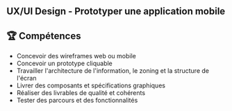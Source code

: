 ## UX/UI Design - Prototyper une application mobile

## 🏆 Compétences
* Concevoir des wireframes web ou mobile
* Concevoir un prototype cliquable
* Travailler l'architecture de l'information, le zoning et la structure de l'écran
* Livrer des composants et spécifications graphiques
* Réaliser des livrables de qualité et cohérents
* Tester des parcours et des fonctionnalités
